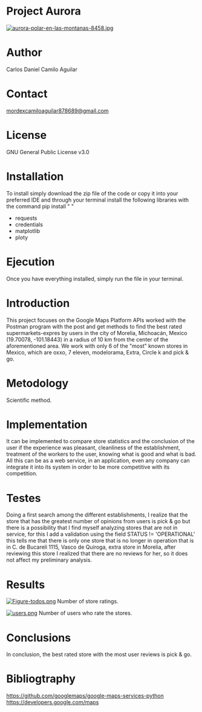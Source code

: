 # Project Aurora
[![aurora-polar-en-las-montanas-8458.jpg](https://i.postimg.cc/nzJ60pQQ/aurora-polar-en-las-montanas-8458.jpg)](https://postimg.cc/v10qmRhQ)
# Author
Carlos Daniel Camilo Aguilar

# Contact
mordexcamiloaguilar878689@gmail.com

# License
GNU General Public License v3.0

# Installation
To install simply download the zip file of the code or copy it into your preferred IDE and through your terminal install the following libraries with the command pip install " "
- requests
- credentials
- matplotlib
- ploty

# Ejecution
Once you have everything installed, simply run the file in your terminal.


# Introduction
This project focuses on the Google Maps Platform APIs worked with the Postman program with the post and get methods to find the best rated supermarkets-expres by users in the city of Morelia, Michoacán, Mexico (19.70078, -101.18443) in a radius of 10 km from the center of the aforementioned area. We work with only 6 of the "most" known stores in Mexico, which are oxxo, 7 eleven, modelorama, Extra, Circle k and pick & go.


# Metodology
Scientific method.

# Implementation
It can be implemented to compare store statistics and the conclusion of the user if the experience was pleasant, cleanliness of the establishment, treatment of the workers to the user, knowing what is good and what is bad. All this can be as a web service, in an application, even any company can integrate it into its system in order to be more competitive with its competition.

# Testes
Doing a first search among the different establishments, I realize that the store that has the greatest number of opinions from users is pick & go
but there is a possibility that I find myself analyzing stores that are not in service, for this I add a validation
using the field STATUS != 'OPERATIONAL' this tells me that there is only one store that is no longer in operation that is in
C. de Bucareli 1115, Vasco de Quiroga, extra store in Morelia, after reviewing this store I realized that there are no reviews
for her, so it does not affect my preliminary analysis.

# Results
[![Figure-todos.png](https://i.postimg.cc/RZ8m1kRc/Figure-todos.png)](https://postimg.cc/DSqRnYRZ)
Number of store ratings.

[![users.png](https://i.postimg.cc/bNQsgvHs/users.png)](https://postimg.cc/XpYj74Pb)
Number of users who rate the stores.

# Conclusions
In conclusion, the best rated store with the most user reviews is pick & go.

# Bibliogtraphy
https://github.com/googlemaps/google-maps-services-python
https://developers.google.com/maps
